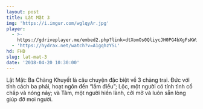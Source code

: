 ```yaml
---
layout: post
title: Lật Mặt 3
img: 'https://i.imgur.com/wglqyAr.jpg'
player:
  - >-
    https://gdriveplayer.me/embed2.php?link=dtXomOs0QliycJH0PG4bXgFsKWiLzinHmK8q2pECmblwET3hIst3pBZI2clouN44CkXwIyL0RSru5PWLbnBq7kQpu34u5ZyI2lc4IKPFXLEuefYlp3nO8KO8uPO5NU%252FLFygGWTr6ZdsT1CbnQe58NUNzsxetaPJCMEunoBxZoOHtIfy7msPWhHrV5%252BS1HJbv8lxvv7wYgEqQmkkSj8SxNc
  - 'https://hydrax.net/watch?v=A1gqhzYSL'
hd: FHD
slug: lat-mat-3
date: '2018-04-20 10:30:00'
---
```


Lật Mặt: Ba Chàng Khuyết là câu chuyện đặc biệt về 3 chàng trai. Đức với tính cách ba phải, hoạt ngôn đến “lắm điều”; Lộc, một người có tính tình cố chấp và nóng nảy; và Tâm, một người hiền lành, cởi mở và luôn sẵn lòng giúp đỡ mọi người.
